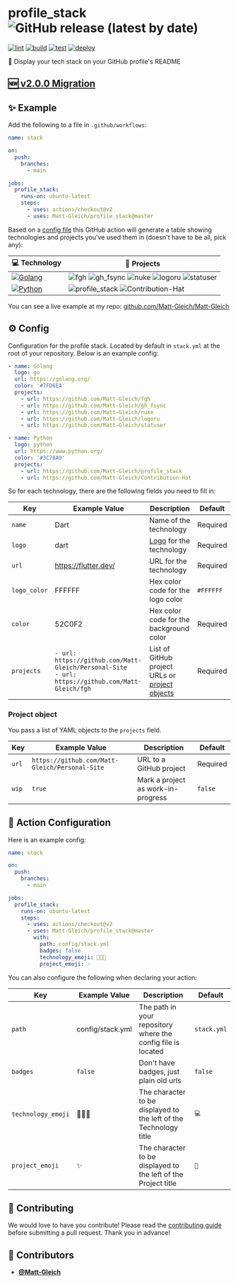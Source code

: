 <!-- DO NOT REMOVE - contributor_list:data:start:["Matt-Gleich"]:end -->

# profile_stack ![GitHub release (latest by date)](https://img.shields.io/github/v/release/Matt-Gleich/profile_stack)

[![lint](https://github.com/Matt-Gleich/profile_stack/actions/workflows/lint.yml/badge.svg)](https://github.com/Matt-Gleich/profile_stack/actions/workflows/lint.yml)
[![build](https://github.com/Matt-Gleich/profile_stack/actions/workflows/build.yml/badge.svg)](https://github.com/Matt-Gleich/profile_stack/actions/workflows/build.yml)
[![test](https://github.com/Matt-Gleich/profile_stack/actions/workflows/test.yml/badge.svg)](https://github.com/Matt-Gleich/profile_stack/actions/workflows/test.yml)
[![deploy](https://github.com/Matt-Gleich/profile_stack/actions/workflows/deploy.yml/badge.svg)](https://github.com/Matt-Gleich/profile_stack/actions/workflows/deploy.yml)

🚀 Display your tech stack on your GitHub profile's README

## [🆕 v2.0.0 Migration](./MIGRATION.md)

## ✨ Example

Add the following to a file in `.github/workflows`:

```yml
name: stack

on:
  push:
    branches:
      - main

jobs:
  profile_stack:
    runs-on: ubuntu-latest
    steps:
      - uses: actions/checkout@v2
      - uses: Matt-Gleich/profile_stack@master
```

Based on a [config file](#️-config) this GitHub action will generate a table showing technologies and projects you've used them in (doesn't have to be all, pick any):

| 💻 **Technology**                                                                                                                      | 🚀 **Projects**                                                                                                                                                                                                                                                                                                                                                                                                                                                                                                                                                                                                                                     |
| -------------------------------------------------------------------------------------------------------------------------------------- | --------------------------------------------------------------------------------------------------------------------------------------------------------------------------------------------------------------------------------------------------------------------------------------------------------------------------------------------------------------------------------------------------------------------------------------------------------------------------------------------------------------------------------------------------------------------------------------------------------------------------------------------------- |
| [![Golang](https://img.shields.io/static/v1?label=&message=Golang&color=7FD6EA&logo=go&logoColor=FFFFFF)](https://golang.org/)         | ![fgh](https://img.shields.io/static/v1?label=&message=fgh&color=000605&logo=github&logoColor=FFFFFF&labelColor=000605) ![gh_fsync](https://img.shields.io/static/v1?label=&message=gh_fsync&color=000605&logo=github&logoColor=FFFFFF&labelColor=000605) ![nuke](https://img.shields.io/static/v1?label=&message=nuke&color=000605&logo=github&logoColor=FFFFFF&labelColor=000605) ![logoru](https://img.shields.io/static/v1?label=&message=logoru&color=000605&logo=github&logoColor=FFFFFF&labelColor=000605) ![statuser](https://img.shields.io/static/v1?label=&message=statuser&color=000605&logo=github&logoColor=FFFFFF&labelColor=000605) |
| [![Python](https://img.shields.io/static/v1?label=&message=Python&color=3C78A9&logo=python&logoColor=FFFFFF)](https://www.python.org/) | ![profile_stack](https://img.shields.io/static/v1?label=&message=profile_stack&color=000605&logo=github&logoColor=FFFFFF&labelColor=000605) ![Contribution-Hat](https://img.shields.io/static/v1?label=&message=Contribution-Hat&color=000605&logo=github&logoColor=FFFFFF&labelColor=000605)                                                                                                                                                                                                                                                                                                                                                       |

You can see a live example at my repo: [github.com/Matt-Gleich/Matt-Gleich](https://github.com/Matt-Gleich/Matt-Gleich)

## ⚙️ Config

Configuration for the profile stack. Located by default in `stack.yml` at the root of your repository. Below is an example config:

```yml
- name: Golang
  logo: go
  url: https://golang.org/
  color: '#7FD6EA'
  projects:
    - url: https://github.com/Matt-Gleich/fgh
    - url: https://github.com/Matt-Gleich/gh_fsync
    - url: https://github.com/Matt-Gleich/nuke
    - url: https://github.com/Matt-Gleich/logoru
    - url: https://github.com/Matt-Gleich/statuser

- name: Python
  logo: python
  url: https://www.python.org/
  color: '#3C78A9'
  projects:
    - url: https://github.com/Matt-Gleich/profile_stack
    - url: https://github.com/Matt-Gleich/Contribution-Hat
```

So for each technology, there are the following fields you need to fill in:

| **Key**      | **Example Value**                                                                                       | **Description**                                                   | **Default** |
| ------------ | ------------------------------------------------------------------------------------------------------- | ----------------------------------------------------------------- | ----------- |
| `name`       | Dart                                                                                                    | Name of the technology                                            | Required    |
| `logo`       | dart                                                                                                    | [Logo](https://simpleicons.org/) for the technology               | Required    |
| `url`        | https://flutter.dev/                                                                                    | URL for the technology                                            | Required    |
| `logo_color` | FFFFFF                                                                                                  | Hex color code for the logo color                                 | `#FFFFFF`   |
| `color`      | 52C0F2                                                                                                  | Hex color code for the background color                           | Required    |
| `projects`   | `- url: https://github.com/Matt-Gleich/Personal-Site` </br> `- url: https://github.com/Matt-Gleich/fgh` | List of GitHub project URLs or [project objects](#project-object) | Required    |

### Project object

You pass a list of YAML objects to the `projects` field.

| **Key** | **Example Value**                              | **Description**                    | **Default** |
| ------- | ---------------------------------------------- | ---------------------------------- | ----------- |
| `url`   | `https://github.com/Matt-Gleich/Personal-Site` | URL to a GitHub project            | Required    |
| `wip`   | `true`                                         | Mark a project as work-in-progress | `false`     |

## 🤖 Action Configuration

Here is an example config:

```yaml
name: stack

on:
  push:
    branches:
      - main

jobs:
  profile_stack:
    runs-on: ubuntu-latest
    steps:
      - uses: actions/checkout@v2
      - uses: Matt-Gleich/profile_stack@master
        with:
          path: config/stack.yml
          badges: false
          technology_emoji: 👨🏻‍💻
          project_emoji: ✨
```

You can also configure the following when declaring your action:

| **Key**            | **Example Value** | **Description**                                                   | **Default** |
| ------------------ | ----------------- | ----------------------------------------------------------------- | ----------- |
| `path`             | config/stack.yml  | The path in your repository where the config file is located      | `stack.yml` |
| `badges`           | `false`           | Don't have badges, just plain old urls                            | `false`     |
| `technology_emoji` | 👨🏻‍💻                | The character to be displayed to the left of the Technology title | `💻`        |
| `project_emoji`    | ✨                | The character to be displayed to the left of the Project title    | `🚀`        |

## 🙌 Contributing

We would love to have you contribute! Please read the [contributing guide](CONTRIBUTING.md) before submitting a pull request. Thank you in advance!

<!-- prettier-ignore-start -->
<!-- DO NOT REMOVE - contributor_list:start -->
## 👥 Contributors


- **[@Matt-Gleich](https://github.com/Matt-Gleich)**

<!-- DO NOT REMOVE - contributor_list:end -->
<!-- prettier-ignore-end -->
